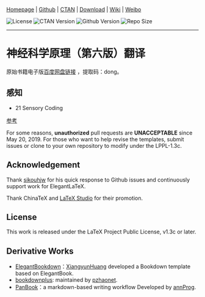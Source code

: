 <!-- Author : Dongsheng Deng & Liam Huang-->
<!-- Program Email: elegantlatex2e@gmail.com -->

[Homepage](https://elegantlatex.org/) | [Github](https://github.com/ElegantLaTeX/ElegantBook) | [CTAN](https://ctan.org/pkg/elegantbook) | [Download](https://github.com/ElegantLaTeX/ElegantBook/releases) | [Wiki](https://github.com/ElegantLaTeX/ElegantBook/wiki) | [Weibo](https://weibo.com/elegantlatex)

![License](https://img.shields.io/ctan/l/elegantbook.svg) ![CTAN Version](https://img.shields.io/ctan/v/elegantbook.svg) ![Github Version](https://img.shields.io/github/release/ElegantLaTeX/ElegantBook.svg) ![Repo Size](https://img.shields.io/github/repo-size/ElegantLaTeX/ElegantBook.svg)

-------

# 神经科学原理（第六版）翻译

原始书籍电子版[百度网盘链接](https://pan.baidu.com/s/1c0haMl287vFUA51rRusHaA) ，提取码：dong。

## 感知
* 21 Sensory Coding

[参考](https://www.dxy.cn/bbs/newweb/pc/post/40268362)

For some reasons, __unauthorized__ pull requests are **UNACCEPTABLE** since May 20, 2019. For those who want to help revise the templates, submit issues or clone to your own repository to modify under the LPPL-1.3c.

## Acknowledgement

Thank [sikouhjw](https://github.com/sikouhjw) for his quick response to Github issues and continuously support work for ElegantLaTeX.

Thank ChinaTeX and [LaTeX Studio](http://www.latexstudio.net/) for their promotion. 


## License

This work is released under the LaTeX Project Public License, v1.3c or later.


## Derivative Works

+ [ElegantBookdown](https://github.com/XiangyunHuang/ElegantBookdown)：[XiangyunHuang](https://github.com/XiangyunHuang) developed a Bookdown template based on ElegantBook.
+ [bookdownplus](https://github.com/pzhaonet/bookdownplus): maintained by [pzhaonet](https://github.com/pzhaonet).
+ [PanBook](https://github.com/annProg/PanBook)：a markdown-based writing workflow Developed by [annProg](https://github.com/annProg).
